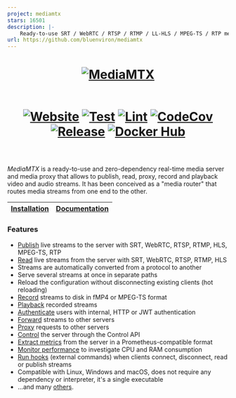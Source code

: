 ```yaml
---
project: mediamtx
stars: 16501
description: |-
    Ready-to-use SRT / WebRTC / RTSP / RTMP / LL-HLS / MPEG-TS / RTP media server and media proxy that allows to read, publish, proxy, record and playback video and audio streams.
url: https://github.com/bluenviron/mediamtx
---
```


<h1 align="center">
  <a href="https://mediamtx.org">
    <img src="logo.png" alt="MediaMTX">
  </a>

  <br>
  <br>

  [![Website](https://img.shields.io/badge/website-mediamtx.org-1c94b5)](https://mediamtx.org)
  [![Test](https://github.com/bluenviron/mediamtx/actions/workflows/code_test.yml/badge.svg)](https://github.com/bluenviron/mediamtx/actions/workflows/code_test.yml)
  [![Lint](https://github.com/bluenviron/mediamtx/actions/workflows/code_lint.yml/badge.svg)](https://github.com/bluenviron/mediamtx/actions/workflows/code_lint.yml)
  [![CodeCov](https://codecov.io/gh/bluenviron/mediamtx/branch/main/graph/badge.svg)](https://app.codecov.io/gh/bluenviron/mediamtx/tree/main)
  [![Release](https://img.shields.io/github/v/release/bluenviron/mediamtx)](https://github.com/bluenviron/mediamtx/releases)
  [![Docker Hub](https://img.shields.io/badge/docker-bluenviron/mediamtx-blue)](https://hub.docker.com/r/bluenviron/mediamtx)
</h1>

<br>

_MediaMTX_ is a ready-to-use and zero-dependency real-time media server and media proxy that allows to publish, read, proxy, record and playback video and audio streams. It has been conceived as a "media router" that routes media streams from one end to the other.

<div align="center">

  |[Installation](https://mediamtx.org/docs/kickoff/installation)|[Documentation](https://mediamtx.org/docs/kickoff/introduction)|
  |-|-|

</div>

<h3>Features</h3>

- [Publish](https://mediamtx.org/docs/usage/publish) live streams to the server with SRT, WebRTC, RTSP, RTMP, HLS, MPEG-TS, RTP
- [Read](https://mediamtx.org/docs/usage/read) live streams from the server with SRT, WebRTC, RTSP, RTMP, HLS
- Streams are automatically converted from a protocol to another
- Serve several streams at once in separate paths
- Reload the configuration without disconnecting existing clients (hot reloading)
- [Record](https://mediamtx.org/docs/usage/record) streams to disk in fMP4 or MPEG-TS format
- [Playback](https://mediamtx.org/docs/usage/playback) recorded streams
- [Authenticate](https://mediamtx.org/docs/usage/authentication) users with internal, HTTP or JWT authentication
- [Forward](https://mediamtx.org/docs/usage/forward) streams to other servers
- [Proxy](https://mediamtx.org/docs/usage/proxy) requests to other servers
- [Control](https://mediamtx.org/docs/usage/control-api) the server through the Control API
- [Extract metrics](https://mediamtx.org/docs/usage/metrics) from the server in a Prometheus-compatible format
- [Monitor performance](https://mediamtx.org/docs/usage/performance) to investigate CPU and RAM consumption
- [Run hooks](https://mediamtx.org/docs/usage/hooks) (external commands) when clients connect, disconnect, read or publish streams
- Compatible with Linux, Windows and macOS, does not require any dependency or interpreter, it's a single executable
- ...and many [others](https://mediamtx.org/docs/kickoff/introduction).

